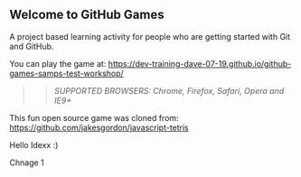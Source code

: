 ## Welcome to GitHub Games

A project based learning activity for people who are getting started with Git and GitHub.

You can play the game at: https://dev-training-dave-07-19.github.io/github-games-samps-test-workshop/

>> _*SUPPORTED BROWSERS*: Chrome, Firefox, Safari, Opera and IE9+_

This fun open source game was cloned from: https://github.com/jakesgordon/javascript-tetris


Hello Idexx :)

Chnage 1
